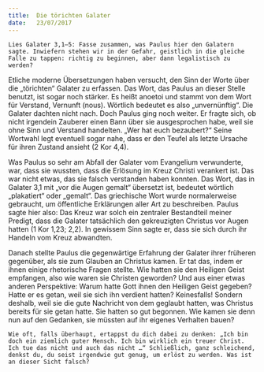 ```yaml
---
title:  Die törichten Galater
date:   23/07/2017
---
```


`Lies Galater 3,1–5: Fasse zusammen, was Paulus hier den Galatern sagte. Inwiefern stehen wir in der Gefahr, geistlich in die gleiche Falle zu tappen: richtig zu beginnen, aber dann legalistisch zu werden?`

Etliche moderne Übersetzungen haben versucht, den Sinn der Worte über die „törichten“ Galater zu erfassen. Das Wort, das Paulus an dieser Stelle benutzt, ist sogar noch stärker. Es heißt anoetoi und stammt von dem Wort für Verstand, Vernunft (nous). Wörtlich bedeutet es also „unvernünftig“. Die Galater dachten nicht nach. Doch Paulus ging noch weiter. Er fragte sich, ob nicht irgendein Zauberer einen Bann über sie ausgesprochen habe, weil sie ohne Sinn und Verstand handelten. „Wer hat euch bezaubert?“ Seine Wortwahl legt eventuell sogar nahe, dass er den Teufel als letzte Ursache für ihren Zustand ansieht (2 Kor 4,4).

Was Paulus so sehr am Abfall der Galater vom Evangelium verwunderte, war, dass sie wussten, dass die Erlösung im Kreuz Christi verankert ist. Das war nicht etwas, das sie falsch verstanden haben konnten. Das Wort, das in Galater 3,1 mit „vor die Augen gemalt“ übersetzt ist, bedeutet wörtlich „plakatiert“ oder „gemalt“. Das griechische Wort wurde normalerweise gebraucht, um öffentliche Erklärungen aller Art zu beschreiben. Paulus sagte hier also: Das Kreuz war solch ein zentraler Bestandteil meiner Predigt, dass die Galater tatsächlich den gekreuzigten Christus vor Augen hatten (1 Kor 1,23; 2,2). In gewissem Sinn sagte er, dass sie sich durch ihr Handeln vom Kreuz abwandten.

Danach stellte Paulus die gegenwärtige Erfahrung der Galater ihrer früheren gegenüber, als sie zum Glauben an Christus kamen. Er tat das, indem er ihnen einige rhetorische Fragen stellte. Wie hatten sie den Heiligen Geist empfangen, also wie waren sie Christen geworden? Und aus einer etwas anderen Perspektive: Warum hatte Gott ihnen den Heiligen Geist gegeben? Hatte er es getan, weil sie sich ihn verdient hatten? Keinesfalls! Sondern deshalb, weil sie die gute Nachricht von dem geglaubt hatten, was Christus bereits für sie getan hatte. Sie hatten so gut begonnen. Wie kamen sie denn nun auf den Gedanken, sie müssten auf ihr eigenes Verhalten bauen?

`Wie oft, falls überhaupt, ertappst du dich dabei zu denken: „Ich bin doch ein ziemlich guter Mensch. Ich bin wirklich ein treuer Christ. Ich tue das nicht und auch das nicht …“ Schließlich, ganz schleichend, denkst du, du seist irgendwie gut genug, um erlöst zu werden. Was ist an dieser Sicht falsch?`